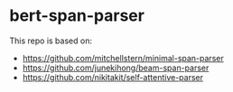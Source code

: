# bert-span-parser

This repo is based on:

- https://github.com/mitchellstern/minimal-span-parser
- https://github.com/junekihong/beam-span-parser
- https://github.com/nikitakit/self-attentive-parser
